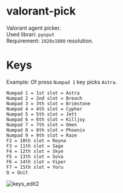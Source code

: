 # valorant-pick
Valorant agent picker. <br>
Used librari: `pynput` <br>
Requirement: `1920x1080` resolution.

# Keys
Example: Of press `Numpad 1` key picks `Astra`.

```
Numpad 1 = 1st slot = Astra
Numpad 2 = 2nd slot = Breach
Numpad 3 = 3th slot = Brimstone
Numpad 4 = 4th slot = Cypher
Numpad 5 = 5th slot = Jett
Numpad 6 = 6th slot = Killjoy
Numpad 7 = 7th slot = Omen
Numpad 8 = 8th slot = Phoenix
Numpad 9 = 9th slot = Raze
F2 = 10th slot = Reyna
F3 = 11th slot = Sage
F4 = 12th slot = Skye
F5 = 13th slot = Sova
F6 = 14th slot = Viper
F7 = 15th slot = Yoru
Q = Quit
```

![keys_edit2](https://user-images.githubusercontent.com/54319361/118937918-b7fbf180-b956-11eb-877f-eae56cdcfc39.png)
